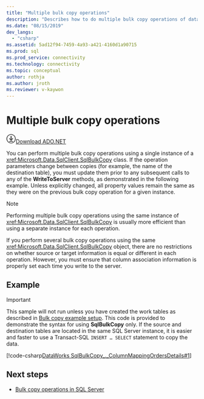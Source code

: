 ```yaml
---
title: "Multiple bulk copy operations"
description: "Describes how to do multiple bulk copy operations of data into an instance of SQL Server using the SqlBulkCopy class."
ms.date: "08/15/2019"
dev_langs: 
  - "csharp"
ms.assetid: 5ad12f94-7459-4a93-a421-4160d1a90715
ms.prod: sql
ms.prod_service: connectivity
ms.technology: connectivity
ms.topic: conceptual
author: rothja
ms.author: jroth
ms.reviewer: v-kaywon
---
```

# Multiple bulk copy operations

![Download-DownArrow-Circled](../../../ssdt/media/download.png)[Download ADO.NET](../../sql-connection-libraries.md#anchor-20-drivers-relational-access)

You can perform multiple bulk copy operations using a single instance of a <xref:Microsoft.Data.SqlClient.SqlBulkCopy> class. If the operation parameters change between copies (for example, the name of the destination table), you must update them prior to any subsequent calls to any of the **WriteToServer** methods, as demonstrated in the following example. Unless explicitly changed, all property values remain the same as they were on the previous bulk copy operation for a given instance.  
  
> [!NOTE]
>  Performing multiple bulk copy operations using the same instance of <xref:Microsoft.Data.SqlClient.SqlBulkCopy> is usually more efficient than using a separate instance for each operation.  
  
If you perform several bulk copy operations using the same <xref:Microsoft.Data.SqlClient.SqlBulkCopy> object, there are no restrictions on whether source or target information is equal or different in each operation. However, you must ensure that column association information is properly set each time you write to the server.  

## Example

> [!IMPORTANT]
>  This sample will not run unless you have created the work tables as described in [Bulk copy example setup](bulk-copy-example-setup.md). This code is provided to demonstrate the syntax for using **SqlBulkCopy** only. If the source and destination tables are located in the same SQL Server instance, it is easier and faster to use a Transact-SQL `INSERT … SELECT` statement to copy the data.  
  
[!code-csharp[DataWorks SqlBulkCopy_._ColumnMappingOrdersDetails#1](~/../sqlclient/doc/samples/SqlBulkCopy_ColumnMappingOrdersDetails.cs#1)]
  
## Next steps
- [Bulk copy operations in SQL Server](bulk-copy-operations-sql-server.md)
